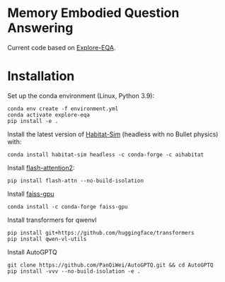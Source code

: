 
# Memory Embodied Question Answering

Current code based on [Explore-EQA](https://github.com/Stanford-ILIAD/explore-eqa).

# Installation
Set up the conda environment (Linux, Python 3.9):
```
conda env create -f environment.yml
conda activate explore-eqa
pip install -e .
```

Install the latest version of [Habitat-Sim](https://github.com/facebookresearch/habitat-sim) (headless with no Bullet physics) with:
```
conda install habitat-sim headless -c conda-forge -c aihabitat
```

Install [flash-attention2](https://github.com/Dao-AILab/flash-attention):
```
pip install flash-attn --no-build-isolation
```

Install [faiss-gpu](https://github.com/facebookresearch/faiss)
```
conda install -c conda-forge faiss-gpu
```

Install transformers for qwenvl
```
pip install git+https://github.com/huggingface/transformers
pip install qwen-vl-utils
```

Install AutoGPTQ
```
git clone https://github.com/PanQiWei/AutoGPTQ.git && cd AutoGPTQ
pip install -vvv --no-build-isolation -e .
```